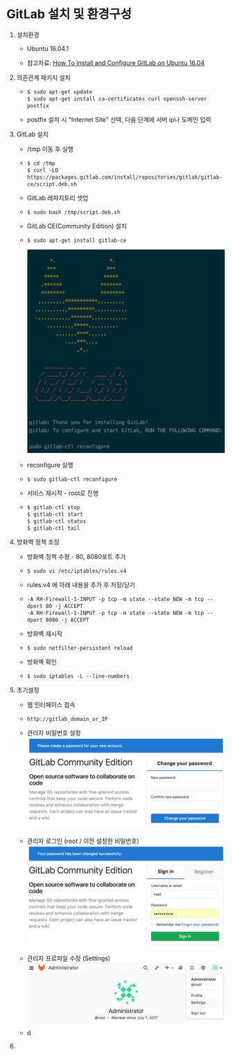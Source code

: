 # GitLab 설치 및 환경구성

1. 설치환경

   * Ubuntu 16.04.1

   * 참고자료: [How To Install and Configure GitLab on Ubuntu 16.04](https://www.digitalocean.com/community/tutorials/how-to-install-and-configure-gitlab-on-ubuntu-16-04)

2. 의존관계 패키지 설치

   * ```
     $ sudo apt-get update
     $ sudo apt-get install ca-certificates curl openssh-server postfix
     ```
   * postfix 설치 시 "Internet Site" 선택, 다음 단계에 서버 ip나 도메인 입력

3. GitLab 설치

   * /tmp 이동 후 실행

   * ```
     $ cd /tmp
     $ curl -LO https://packages.gitlab.com/install/repositories/gitlab/gitlab-ce/script.deb.sh
     ```
   * GitLab 레파지토리 셋업

   * ```
     $ sudo bash /tmp/script.deb.sh
     ```
   * GitLab CE\(Community Edition\) 설치

   * ```
     $ sudo apt-get install gitlab-ce
     ```

     ![](/img/1-5-1.png)

   * reconfigure 실행

   * ```
     $ sudo gitlab-ctl reconfigure
     ```
   * 서비스 재시작 - root로 진행

   * ```
     $ gitlab-ctl stop
     $ gitlab-ctl start
     $ gitlab-ctl status
     $ gitlab-ctl tail
     ```

4. 방화벽 정책 조정

   * 방화벽 정책 수정 - 80, 8080포트 추가

   * ```
     $ sudo vi /etc/iptables/rules.v4
     ```
   * rules.v4 에 아래 내용을 추가 후 저장/닫기

   * ```
     -A RH-Firewall-1-INPUT -p tcp -m state --state NEW -m tcp --dport 80 -j ACCEPT
     -A RH-Firewall-1-INPUT -p tcp -m state --state NEW -m tcp --dport 8080 -j ACCEPT
     ```
   * 방화벽 재시작

   * ```
     $ sudo netfilter-persistent reload
     ```
   * 방화벽 확인

   * ```
     $ sudo iptables -L --line-numbers
     ```

5. 초기설정

   * 웹 인터페이스 접속

   * ```
     http://gitlab_domain_or_IP
     ```
   * 관리자 비밀번호 설정  
     ![](/img/1-5-2.png)

   * 관리자 로그인 \(root / 이전 설정한 비밀번호\)  
     ![](/img/1-5-3.png)

   * 관리자 프로파일 수정 \(Settings\)  
     ![](/img/1-5-4.png)

   * d

6. 



